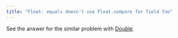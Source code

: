 ```yaml
---
title: "Float: equals doesn't use Float.compare for field foo"
---
```

See the answer for the similar problem with [Double](/equalsverifier/errormessages/double-equals-doesnt-use-doublecompare-for-field-foo).
